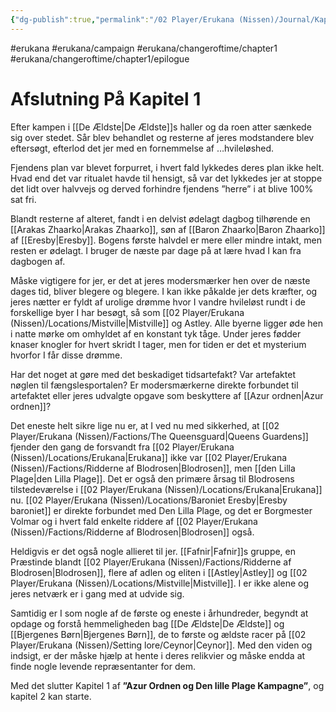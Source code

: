```yaml
---
{"dg-publish":true,"permalink":"/02 Player/Erukana (Nissen)/Journal/Kapitel 1 - Afslutning/","tags":["erukana","erukana/campaign","erukana/changeroftime/chapter1","erukana/changeroftime/chapter1/epilogue"]}
---
```



#erukana #erukana/campaign #erukana/changeroftime/chapter1 #erukana/changeroftime/chapter1/epilogue 

# Afslutning På Kapitel 1

Efter kampen i [[De Ældste\|De Ældste]]s haller og da roen atter sænkede sig over stedet. Sår blev behandlet og resterne af jeres modstandere blev eftersøgt, efterlod det jer med en fornemmelse af …hvileløshed.

Fjendens plan var blevet forpurret, i hvert fald lykkedes deres plan ikke helt. Hvad end det var ritualet havde til hensigt, så var det lykkedes jer at stoppe det lidt over halvvejs og derved forhindre fjendens ”herre” i at blive 100% sat fri.

Blandt resterne af alteret, fandt i en delvist ødelagt dagbog tilhørende en [[Arakas Zhaarko\|Arakas Zhaarko]], søn af [[Baron Zhaarko\|Baron Zhaarko]] af [[Eresby\|Eresby]]. Bogens første halvdel er mere eller mindre intakt, men resten er ødelagt. I bruger de næste par dage på at lære hvad I kan fra dagbogen af.

Måske vigtigere for jer, er det at jeres modersmærker hen over de næste dages tid, bliver blegere og blegere. I kan ikke påkalde jer dets kræfter, og jeres nætter er fyldt af urolige drømme hvor I vandre hvileløst rundt i de forskellige byer I har besøgt, så som [[02 Player/Erukana (Nissen)/Locations/Mistville\|Mistville]] og Astley. Alle byerne ligger øde hen i natte mørke om omhyldet af en konstant tyk tåge. Under jeres fødder knaser knogler for hvert skridt I tager, men for tiden er det et mysterium hvorfor I får disse drømme.

Har det noget at gøre med det beskadiget tidsartefakt? Var artefaktet nøglen til fængslesportalen? Er modersmærkerne direkte forbundet til artefaktet eller jeres udvalgte opgave som beskyttere af [[Azur ordnen\|Azur ordnen]]? 

Det eneste helt sikre lige nu er, at I ved nu med sikkerhed, at [[02 Player/Erukana (Nissen)/Factions/The Queensguard\|Queens Guardens]] fjender den gang de forsvandt fra [[02 Player/Erukana (Nissen)/Locations/Erukana\|Erukana]] ikke var [[02 Player/Erukana (Nissen)/Factions/Ridderne af Blodrosen\|Blodrosen]], men [[den Lilla Plage\|den Lilla Plage]]. 
Det er også den primære årsag til Blodrosens tilstedeværelse i [[02 Player/Erukana (Nissen)/Locations/Erukana\|Erukana]] nu. 
[[02 Player/Erukana (Nissen)/Locations/Baroniet Eresby\|Eresby baroniet]] er direkte forbundet med Den Lilla Plage, og det er Borgmester Volmar og i hvert fald enkelte riddere af [[02 Player/Erukana (Nissen)/Factions/Ridderne af Blodrosen\|Blodrosen]] også.

Heldigvis er det også nogle allieret til jer. [[Fafnir\|Fafnir]]s gruppe, en Præstinde blandt [[02 Player/Erukana (Nissen)/Factions/Ridderne af Blodrosen\|Blodrosen]], flere af adlen og eliten i [[Astley\|Astley]] og [[02 Player/Erukana (Nissen)/Locations/Mistville\|Mistville]]. I er ikke alene og jeres netværk er i gang med at udvide sig.

Samtidig er I som nogle af de første og eneste i århundreder, begyndt at opdage og forstå hemmeligheden bag [[De Ældste\|De Ældste]] og [[Bjergenes Børn\|Bjergenes Børn]], de to første og ældste racer på [[02 Player/Erukana (Nissen)/Setting lore/Ceynor\|Ceynor]]. Med den viden og indsigt, er der måske hjælp at hente i deres relikvier og måske endda at finde nogle levende repræsentanter for dem.

Med det slutter Kapitel 1 af **”Azur Ordnen og Den lille Plage Kampagne”**, og kapitel 2 kan starte.